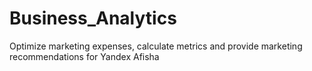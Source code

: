 # Business_Analytics
Optimize marketing expenses, calculate metrics and provide marketing recommendations for Yandex Afisha
